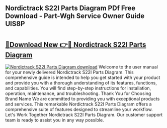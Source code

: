 ## Nordictrack S22I Parts Diagram PDf Free Download - Part-Wgh Service Owner Guide UIS8P

# <h2><a href="http://dfmh2h5.blite.top/?on=Nordictrack+S22I+Parts+Diagram">🔗Download New 👉🔴 Nordictrack S22I Parts Diagram</a></h2>

[![Nordictrack S22I Parts Diagram download](https://i.imgur.com/lujVjoI.png)](http://dfmh2h5.blite.top/?on=Nordictrack+S22I+Parts+Diagram)
Welcome to the user manual for your newly delivered Nordictrack S22I Parts Diagram. This comprehensive guide is intended to help you get started with your product and provide you with a thorough understanding of its features, functions, and capabilities. You will find step-by-step instructions for installation, operation, maintenance, and troubleshooting. Thank You for Choosing Brand Name We are committed to providing you with exceptional products and services. This remarkable Nordictrack S22I Parts Diagram offers a comprehensive suite of features designed to streamline your workflow. Let's Work Together Nordictrack S22I Parts Diagram. Our customer support team is ready to assist you in any way possible.
